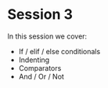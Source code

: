 # Session 3

In this session we cover:
- If / elif / else conditionals
- Indenting
- Comparators
- And / Or / Not
